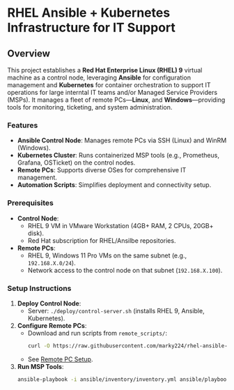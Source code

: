 # RHEL Ansible + Kubernetes Infrastructure for IT Support

## Overview
This project establishes a **Red Hat Enterprise Linux (RHEL) 9** virtual machine as a control node, leveraging **Ansible** for configuration management and **Kubernetes** for container orchestration to support IT operations for large interntal IT teams and/or Managed Service Providers (MSPs). It manages a fleet of remote PCs—**Linux**, and **Windows**—providing tools for monitoring, ticketing, and system administration.

### Features
- **Ansible Control Node**: Manages remote PCs via SSH (Linux) and WinRM (Windows).
- **Kubernetes Cluster**: Runs containerized MSP tools (e.g., Prometheus, Grafana, OSTicket) on the control nodes.
- **Remote PCs**: Supports diverse OSes for comprehensive IT management.
- **Automation Scripts**: Simplifies deployment and connectivity setup.

### Prerequisites
- **Control Node**:
  - RHEL 9 VM in VMware Workstation (4GB+ RAM, 2 CPUs, 20GB+ disk).
  - Red Hat subscription for RHEL/Ansilbe repositories.
- **Remote PCs**:
  - RHEL 9, Windows 11 Pro VMs on the same subnet (e.g., `192.168.X.0/24`).
  - Network access to the control node on that subnet (`192.168.X.100`).

### Setup Instructions
1. **Deploy Control Node**:
   - Server: `./deploy/control-server.sh` (installs RHEL 9, Ansible, Kubernetes).
2. **Configure Remote PCs**:
   - Download and run scripts from `remote_scripts/`:
     ```bash
     curl -O https://raw.githubusercontent.com/marky224/rhel-ansible-k8s-it-support/main/remote_scripts/<script_name>
     ```
   - See [Remote PC Setup](#remote-pc-setup).
3. **Run MSP Tools**:
   ```bash
   ansible-playbook -i ansible/inventory/inventory.yml ansible/playbooks/msp_support.yml --vault-password-file ~/.vault_pass.txt
